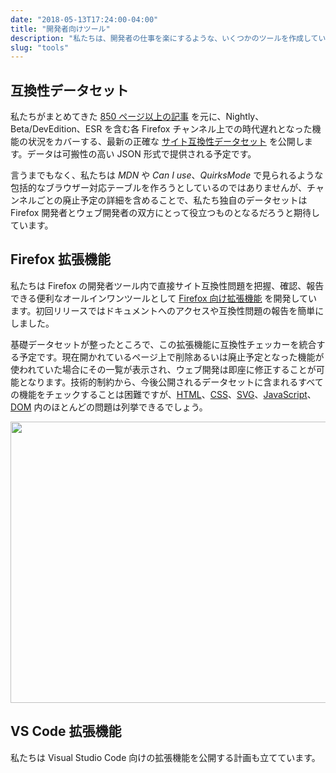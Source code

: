 ```yaml
---
date: "2018-05-13T17:24:00-04:00"
title: "開発者向けツール"
description: "私たちは、開発者の仕事を楽にするような、いくつかのツールを作成しています。"
slug: "tools"
---
```

## 互換性データセット

私たちがまとめてきた [850 ページ以上の記事](https://www.fxsitecompat.dev/ja/docs/) を元に、Nightly、Beta/DevEdition、ESR を含む各 Firefox チャンネル上での時代遅れとなった機能の状況をカバーする、最新の正確な [サイト互換性データセット](https://github.com/fxsitecompat/compat-data) を公開します。データは可搬性の高い JSON 形式で提供される予定です。

言うまでもなく、私たちは *MDN* や *Can I use*、*QuirksMode* で見られるような包括的なブラウザー対応テーブルを作ろうとしているのではありませんが、チャンネルごとの廃止予定の詳細を含めることで、私たち独自のデータセットは Firefox 開発者とウェブ開発者の双方にとって役立つものとなるだろうと期待しています。

## Firefox 拡張機能

私たちは Firefox の開発者ツール内で直接サイト互換性問題を把握、確認、報告できる便利なオールインワンツールとして [Firefox 向け拡張機能](https://addons.mozilla.org/firefox/addon/site-compatibility-tools/) を開発しています。初回リリースではドキュメントへのアクセスや互換性問題の報告を簡単にしました。

基礎データセットが整ったところで、この拡張機能に互換性チェッカーを統合する予定です。現在開かれているページ上で削除あるいは廃止予定となった機能が使われていた場合にその一覧が表示され、ウェブ開発は即座に修正することが可能となります。技術的制約から、今後公開されるデータセットに含まれるすべての機能をチェックすることは困難ですが、[HTML](https://www.fxsitecompat.dev/ja/categories/html/)、[CSS](https://www.fxsitecompat.dev/ja/categories/css/)、[SVG](https://www.fxsitecompat.dev/ja/categories/svg/)、[JavaScript](https://www.fxsitecompat.dev/ja/categories/javascript/)、[DOM](https://www.fxsitecompat.dev/ja/categories/dom/) 内のほとんどの問題は列挙できるでしょう。

<img src="/images/screenshots/firefox-extension-large.png" alt="" width="800" height="450">

## VS Code 拡張機能

私たちは Visual Studio Code 向けの拡張機能を公開する計画も立てています。
